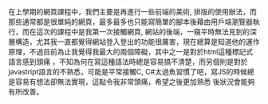 在上學期的網頁課程中，我們主要是再進行一些前端的美術, 排版的使用辦法，而那些通常都是很單純的網頁，最多最多也只能寫簡單的腳本後藉由用戶端瀏覽器執行，而在這次的課程中是我第一次接觸網頁, 
網站的後端，一窺平時無法見到的深層構造，尤其我一直都覺得網站登入登出的功能很厲害，現在總算是知道他的運作原理，不過目前為止我覺得我最大的兩個障礙，其中之一是對於html這種標記式語言感到頭痛
，不知為何在寫這種語法時總是容易搞不清楚，而另個則是對於javastript語言的不熟悉，可能是平常接觸C, C#太過魚習慣了吧，寫JS的時候總是容易有想法卻無法實現，這點令我非常頭痛，希望之後更加熟悉
後狀況會能夠有所改善。
